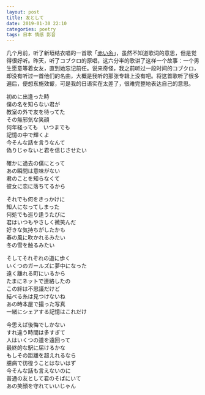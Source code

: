 ```yaml
---
layout: post
title: 友として
date: 2019-01-30 22:10
categories: poetry
tags: 日本 情感 影音
---
```


几个月前，听了新垣结衣唱的一首歌「[赤い糸](http://bit.ly/2HSjyFZ)」，虽然不知道歌词的意思，但是觉得很好听。昨天，听了コブクロ的原唱，这六分半的歌讲了这样一个故事：一个男生愿意等着女友，直到她忘记前任。说来奇怪，我之前听过一段时间的コブクロ，却没有听过一首他们的名曲，大概是我听的那张专辑上没有吧。将这首歌听了很多遍后，便想东施效颦，可是我的日语实在太差了，很难完整地表达自己的意思。

初めに出逢った時  
僕の名を知らない君が  
教室の外で友を待ってた  
その無邪気な笑顔  
何年経っても　いつまでも  
記憶の中で輝くよ  
今そんな話を言うなんて  
偽りじゃないと君を信じさせたい  

確かに過去の僕にとって  
あの瞬間は意味がない  
君のことを知らなくて  
彼女に恋に落ちてるから  

それでも何をきっかけに  
知人になってしまった  
何処でも巡り逢うたびに  
君はいつもやさしく微笑んだ  
好きな気持ちがしたかも  
春の風に吹かれるみたい  
冬の雪を触るみたい  

そしてそれぞれの道に歩く  
いくつのガールズに夢中になった  
遠く離れる町にいるから  
たまにネットで連絡したの  
この絆は不思議だけど  
結べる糸は見つけないね  
あの時本屋で撮った写真  
一緒にシェアする記憶はこれだけ  

今思えば後悔でしかない  
すれ違う時間は多すぎて  
人はいくつの道を遠回って  
最終的な駅に届けるかな  
もしその距離を超えれるなら  
臆病で彷徨うことはないはず  
今そんな話も言えないのに  
普通の友として君のそばにいて  
あの笑顔を守れていいじゃん  


